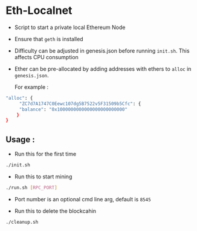# Eth-Localnet

* Script to start a private local Ethereum Node

* Ensure that `geth` is installed

* Difficulty can be adjusted in genesis.json before running `init.sh`. This affects CPU consumption

* Ether can be pre-allocated by adding addresses with ethers to `alloc` in `genesis.json`.

  For example :
```bash
"alloc": {
     "ZC7d7A1747C0Eewc107dg5B7522v5F31509b5Cfc": {
     "balance": "0x1000000000000000000000000"
    }
}
```

## Usage :

* Run this for the first time
```bash
./init.sh
```
* Run this to start mining
```bash 
./run.sh [RPC_PORT]
```

* Port number is an optional cmd line arg, default is `8545`

* Run this to delete the blockcahin
```bash 
./cleanup.sh
```
